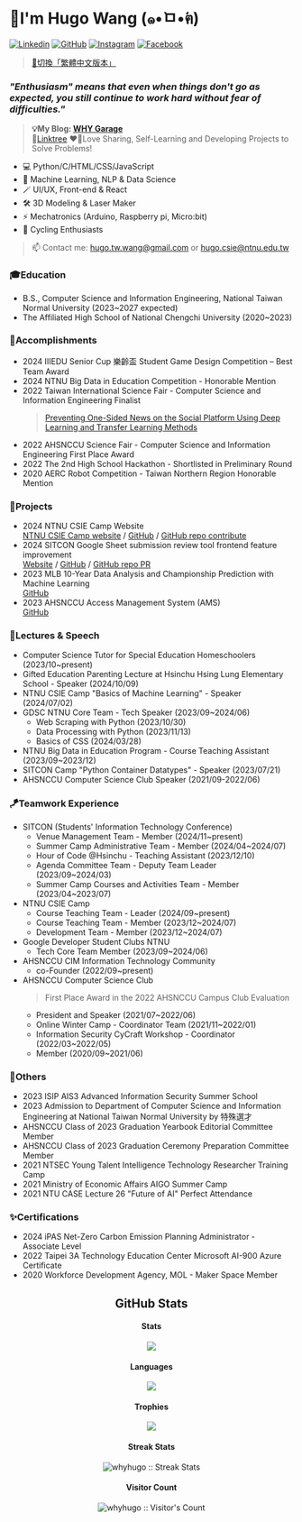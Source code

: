 # 👋I'm Hugo Wang (๑•̀ㅁ•́ฅ)

[![Linkedin](https://img.shields.io/badge/Hugo_Wang-0077B5.svg?logo=linkedin&logoColor=white&style=for-the-badge)](https://www.linkedin.com/in/whyhugo/)
[![GitHub](https://img.shields.io/badge/whyhugo-100000.svg?logo=github&logoColor=white&style=for-the-badge)](https://github.com/whyhugo)
[![Instagram](https://img.shields.io/badge/whyhugo.tw-E4405F.svg?logo=instagram&logoColor=white&style=for-the-badge)](https://www.instagram.com/whyhugo.tw/)
[![Facebook](https://img.shields.io/badge/whyhugo-1877F2.svg?logo=facebook&logoColor=white&style=for-the-badge)](https://www.facebook.com/whyhugo/)

> [📃切換「繁體中文版本」](https://github.com/whyhugo/whyhugo/)
### *"Enthusiasm" means that even when things don't go as expected, you still continue to work hard without fear of difficulties."*
> **💡My Blog: [WHY Garage](https://whyhugo.github.io)**<br>
> 🌳[Linktree](https://linktr.ee/whyhugo)
> ❤️‍🔥Love Sharing, Self-Learning and Developing Projects to Solve Problems!

+ 💻 Python/C/HTML/CSS/JavaScript
+ 🧠 Machine Learning, NLP & Data Science
+ 🪄 UI/UX, Front-end & React
+ 🛠️ 3D Modeling & Laser Maker
+ ⚡ Mechatronics (Arduino, Raspberry pi, Micro:bit)
+ 🚴 Cycling Enthusiasts 
> 📫 Contact me: hugo.tw.wang@gmail.com or hugo.csie@ntnu.edu.tw

### 🎓Education
+ B.S., Computer Science and Information Engineering, National Taiwan Normal University (2023~2027 expected)
+ The Affiliated High School of National Chengchi University (2020~2023)

### 🏅Accomplishments
+ 2024 IIIEDU Senior Cup 樂齡盃 Student Game Design Competition – Best Team Award
+ 2024 NTNU Big Data in Education Competition - Honorable Mention
+ 2022 Taiwan International Science Fair - Computer Science and Information Engineering Finalist
  > [Preventing One-Sided News on the Social Platform Using Deep Learning and Transfer Learning Methods](https://www.ntsec.edu.tw/science/detail.aspx?a=21&cat=19270&sid=19394)
+ 2022 AHSNCCU Science Fair - Computer Science and Information Engineering First Place Award
+ 2022 The 2nd High School Hackathon - Shortlisted in Preliminary Round
+ 2020 AERC Robot Competition - Taiwan Northern Region Honorable Mention

### 🧩Projects
+ 2024 NTNU CSIE Camp Website <br>[NTNU CSIE Camp website](https://camp.csie.cool/) / [GitHub](https://github.com/CSIE-Camp/Camp_website_2024) / [GitHub repo contribute](https://github.com/CSIE-Camp/Camp_website_2024/graphs/contributors)
+ 2024 SITCON Google Sheet submission review tool frontend feature improvement <br>[Website](https://sitcon.org/submission-review/) / [GitHub](https://github.com/sitcon-tw/submission-review) / [GitHub repo PR](https://github.com/sitcon-tw/submission-review/pull/5)
+ 2023 MLB 10-Year Data Analysis and Championship Prediction with Machine Learning <br>[GitHub](https://github.com/whyhugo/Data-Analysis-in-Sports)
+ 2023 AHSNCCU Access Management System (AMS) <br>[GitHub](https://github.com/ahsnccu-cim/lib-AMS)

### 🎤Lectures & Speech
+ Computer Science Tutor for Special Education Homeschoolers (2023/10~present)
+ Gifted Education Parenting Lecture at Hsinchu Hsing Lung Elementary School - Speaker (2024/10/09)
+ NTNU CSIE Camp "Basics of Machine Learning" - Speaker (2024/07/02)
+ GDSC NTNU Core Team - Tech Speaker (2023/09~2024/06)
  + Web Scraping with Python (2023/10/30)
  + Data Processing with Python (2023/11/13)
  + Basics of CSS (2024/03/28)
+ NTNU Big Data in Education Program - Course Teaching Assistant (2023/09~2023/12)
+ SITCON Camp "Python Container Datatypes" - Speaker (2023/07/21)
+ AHSNCCU Computer Science Club Speaker (2021/09-2022/06)

### 🪁Teamwork Experience
+ SITCON (Students' Information Technology Conference)
  + Venue Management Team - Member (2024/11~present)
  + Summer Camp Administrative Team - Member (2024/04~2024/07)
  + Hour of Code @Hsinchu - Teaching Assistant (2023/12/10)
  + Agenda Committee Team - Deputy Team Leader (2023/09~2024/03)
  + Summer Camp Courses and Activities Team - Member (2023/04~2023/07)
+ NTNU CSIE Camp
  + Course Teaching Team - Leader (2024/09~present)
  + Course Teaching Team - Member (2023/12~2024/07)
  + Development Team - Member (2023/12~2024/07)
+ Google Developer Student Clubs NTNU
  + Tech Core Team Member (2023/09~2024/06)
+ AHSNCCU CIM Information Technology Community
  + co-Founder (2022/09~present)
+ AHSNCCU Computer Science Club
  > First Place Award in the 2022 AHSNCCU Campus Club Evaluation  
  + President and Speaker (2021/07~2022/06)
  + Online Winter Camp - Coordinator Team (2021/11~2022/01)
  + Information Security CyCraft Workshop - Coordinator (2022/03~2022/05)
  + Member (2020/09~2021/06)

### 🎯Others
+ 2023 ISIP AIS3 Advanced Information Security Summer School
+ 2023 Admission to Department of Computer Science and Information Engineering at National Taiwan Normal University by 特殊選才
+ AHSNCCU Class of 2023 Graduation Yearbook Editorial Committee Member
+ AHSNCCU Class of 2023 Graduation Ceremony Preparation Committee Member
+ 2021 NTSEC Young Talent Intelligence Technology Researcher Training Camp
+ 2021 Ministry of Economic Affairs AIGO Summer Camp
+ 2021 NTU CASE Lecture 26 "Future of AI" Perfect Attendance

### ✨Certifications
+ 2024 iPAS Net-Zero Carbon Emission Planning Administrator - Associate Level
+ 2022 Taipei 3A Technology Education Center Microsoft AI-900 Azure Certificate
+ 2020 Workforce Development Agency, MOL - Maker Space Member

<!--
[![GitHub - Language Stats-Dark](https://github-readme-stats.vercel.app/api/top-langs/?username=whyhugo&layout=compact&langs_count=4&cache_seconds=7200&card_height=300&theme=chartreuse-dark#gh-dark-mode-only)](https://github.com/whyhugo/github-readme-stats#gh-dark-mode-only) [![GitHub Stats-Dark](https://github-readme-stats.vercel.app/api?username=whyhugo&show_icons=true&count_private=true&cache_seconds=7200&card_width=400&theme=chartreuse-dark#gh-dark-mode-only)](https://github.com/whyhugo/github-readme-stats#gh-dark-mode-only)


[![GitHub - Language Stats-Light](https://github-readme-stats.vercel.app/api/top-langs/?username=whyhugo&layout=compact&langs_count=4&cache_seconds=7200&card_height=300&theme=buefy#gh-light-mode-only)](https://github.com/whyhugo/github-readme-stats#gh-light-mode-only) [![GitHub Stats-Light](https://github-readme-stats.vercel.app/api?username=whyhugo&show_icons=true&count_private=true&cache_seconds=7200&card_width=400&card_width=500&theme=buefy#gh-light-mode-only)](https://github.com/whyhugo/github-readme-stats#gh-light-mode-only)


[![trophy](https://github-profile-trophy.vercel.app/?username=whyhugo&theme=chartreuse-dark&column=4&margin-w=15&margin-h=15)](https://github.com/whyhugo/github-profile-trophy)-->

<h2 align="center">GitHub Stats</h1>

<h4 align="center">Stats</h4>
<p align="center"> 
  <img src="https://github-readme-stats.vercel.app/api?username=whyhugo&show_icons=true&count_private=true&cache_seconds=7200&card_width=400&theme=gruvbox">
</p>

<h4 align="center">Languages</h4>
<p align="center"> 
  <img src="https://github-readme-stats.vercel.app/api/top-langs/?username=whyhugo&layout=compact&langs_count=4&cache_seconds=7200&card_height=300&theme=gruvbox">
</p>

<h4 align="center">Trophies</h4>
<p align="center"> 
  <img src="https://github-profile-trophy.vercel.app/?username=whyhugo&theme=gruvbox&column=4&margin-w=15&margin-h=15">
</p>

<h4 align="center">Streak Stats</h4>
<p align="center"><img src="https://streak-stats.demolab.com/?user=whyhugo&theme=gruvbox" alt="whyhugo :: Streak Stats" /></p>

<h4 align="center">Visitor Count</h4>
<p align="center"><img src="https://profile-counter.glitch.me/{whyhugo}/count.svg" alt="whyhugo :: Visitor's Count" /></p>
